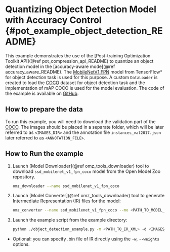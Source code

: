 # Quantizing Object Detection Model with Accuracy Control {#pot_example_object_detection_README}

This example demonstrates the use of the [Post-training Optimization Toolkit API](@ref pot_compression_api_README) to
 quantize an object detection model in the [accuracy-aware mode](@ref accuracy_aware_README).
The [MobileNetV1 FPN](https://github.com/openvinotoolkit/open_model_zoo/tree/master/models/public/ssd_mobilenet_v1_fpn_coco) model from TensorFlow* for object detection task is used for this purpose.
A custom `DataLoader` is created to load the [COCO](https://cocodataset.org/) dataset for object detection task 
and the implementation of mAP COCO is used for the model evaluation. The code of the example is available on [GitHub](https://github.com/openvinotoolkit/openvino/tree/master/tools/pot/openvino/tools/pot/api/samples/object_detection).

## How to prepare the data

To run this example, you will need to download the validation part of the [COCO](https://cocodataset.org/). The images should be placed in a separate folder, which will be later referred to as `<IMAGES_DIR>` and the annotation file `instances_val2017.json` later referred to as `<ANNOTATION_FILE>`.  
## How to Run the example

1. Launch [Model Downloader](@ref omz_tools_downloader) tool to download `ssd_mobilenet_v1_fpn_coco` model from the Open Model Zoo repository.
   ```sh
   omz_downloader --name ssd_mobilenet_v1_fpn_coco
   ```
2. Launch [Model Converter](@ref omz_tools_downloader) tool to generate Intermediate Representation (IR) files for the model:
   ```sh
   omz_converter --name ssd_mobilenet_v1_fpn_coco --mo <PATH_TO_MODEL_OPTIMIZER>/mo.py
   ```
3. Launch the example script from the example directory:
   ```sh
   python ./object_detection_example.py -m <PATH_TO_IR_XML> -d <IMAGES_DIR> --annotation-path <ANNOTATION_FILE>
   ```
   
*  Optional: you can specify .bin file of IR directly using the `-w`, `--weights` options.
